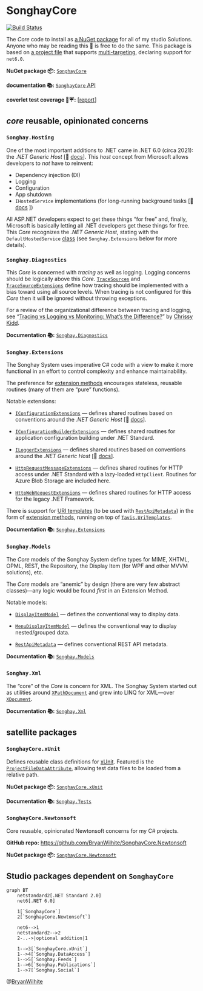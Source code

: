 # SonghayCore

[![Build Status](https://songhay.visualstudio.com/SonghaySystem/_apis/build/status/songhay-core-yaml-build?branchName=master)](https://songhay.visualstudio.com/SonghaySystem/_build/latest?definitionId=16&branchName=master)

The _Core_ code to install as [a NuGet package](https://www.nuget.org/packages/SonghayCore/) for all of my studio Solutions. Anyone who may be reading this 👀 is free to do the same. This package is based on [a project file](https://github.com/BryanWilhite/SonghayCore/blob/master/SonghayCore/SonghayCore.csproj) that supports [multi-targeting](http://gigi.nullneuron.net/gigilabs/multi-targeting-net-standard-class-libraries/), declaring support for `net6.0`.

**NuGet package 📦:** [`SonghayCore`](https://www.nuget.org/packages/SonghayCore/)

**documentation 📚:** [`SonghayCore` API](https://bryanwilhite.github.io/SonghayCore/latest/)

**coverlet test coverage 🔬☔:** [[report](https://bryanwilhite.github.io/SonghayCore/coverlet/)]

## _core_ reusable, opinionated concerns

### `Songhay.Hosting`

One of the most important additions to .NET came in .NET 6.0 (circa 2021): the _.NET Generic Host_ [📖 [docs](https://learn.microsoft.com/en-us/dotnet/core/extensions/generic-host)]. This _host_ concept from Microsoft allows developers to _not_ have to reinvent:

- Dependency injection (DI)
- Logging
- Configuration
- App shutdown
- `IHostedService` implementations (for long-running background tasks \[📖 [docs](https://learn.microsoft.com/en-us/dotnet/core/extensions/timer-service?pivots=dotnet-7-0) \])

All ASP.NET developers expect to get these things “for free” and, finally, Microsoft is basically letting all .NET developers get these things for free. This _Core_ recognizes the _.NET Generic Host_, stating with the `DefaultHostedService` [class](https://github.com/BryanWilhite/SonghayCore/blob/master/SonghayCore/Hosting/DefaultHostedService.cs) (see `Songhay.Extensions` below for more details).

### `Songhay.Diagnostics`

This _Core_ is concerned with _tracing_ as well as logging. Logging concerns should be logically above this _Core_. [`TraceSources`](https://github.com/BryanWilhite/SonghayCore/blob/master/SonghayCore/Diagnostics/TraceSources.cs) and [`TraceSourceExtensions`](https://github.com/BryanWilhite/SonghayCore/blob/master/SonghayCore/Extensions/TraceSourceExtensions.cs) define how tracing should be implemented with a bias toward using all source levels. When tracing is not configured for this _Core_ then it will be ignored without throwing exceptions.

For a review of the organizational difference between tracing and logging, see “[Tracing vs Logging vs Monitoring: What’s the Difference?](https://www.bmc.com/blogs/monitoring-logging-tracing/)” by [Chrissy Kidd](https://www.linkedin.com/in/chrissy-k-47294593).

**Documentation 📚:** [`Songhay.Diagnostics`](https://bryanwilhite.github.io/SonghayCore/latest/Songhay.Diagnostics/)

### `Songhay.Extensions`

The Songhay System uses imperative C# code with a view to make it more functional in an effort to control complexity and enhance maintainability.

The preference for [extension methods](https://github.com/BryanWilhite/SonghayCore/tree/master/SonghayCore/Extensions) encourages stateless, reusable routines (many of them are “pure” functions).

Notable extensions:

- [`IConfigurationExtensions`](https://github.com/BryanWilhite/SonghayCore/blob/master/SonghayCore/Extensions/IConfigurationExtensions.cs) — defines shared routines based on conventions around the _.NET Generic Host_ [📖 [docs](https://learn.microsoft.com/en-us/dotnet/core/extensions/generic-host)].

- [`IConfigurationBuilderExtensions`](https://github.com/BryanWilhite/SonghayCore/blob/master/SonghayCore/Extensions/IConfigurationBuilderExtensions.cs) — defines shared routines for application configuration building under .NET Standard.

- [`ILoggerExtensions`](https://github.com/BryanWilhite/SonghayCore/blob/master/SonghayCore/Extensions/ILoggerExtensions.cs) — defines shared routines based on conventions around the _.NET Generic Host_ [📖 [docs](https://learn.microsoft.com/en-us/dotnet/core/extensions/generic-host)].

- [`HttpRequestMessageExtensions`](https://github.com/BryanWilhite/SonghayCore/blob/master/SonghayCore/Extensions/HttpRequestMessageExtensions.cs) — defines shared routines for HTTP access under .NET Standard with a lazy-loaded `HttpClient`. Routines for Azure Blob Storage are included here.

- [`HttpWebRequestExtensions`](https://github.com/BryanWilhite/SonghayCore/blob/master/SonghayCore/Extensions/HttpWebRequestExtensions.cs) — defines shared routines for HTTP access for the legacy .NET Framework.

There is support for [URI templates](http://tools.ietf.org/html/rfc6570) (to be used with [`RestApiMetadata`](https://github.com/BryanWilhite/SonghayCore/blob/master/SonghayCore/Models/RestApiMetadata.cs)) in the form of [extension methods](https://github.com/BryanWilhite/SonghayCore/blob/master/SonghayCore/Extensions/RestApiMetadataExtensions.Tavis.cs), running on top of [`Tavis.UriTemplates`](https://github.com/tavis-software/Tavis.UriTemplates).

**Documentation 📚:** [`Songhay.Extensions`](https://bryanwilhite.github.io/SonghayCore/latest/Songhay.Extensions/)

### `Songhay.Models`

The _Core_ models of the Songhay System define types for MIME, XHTML, OPML, REST, the Repository, the Display Item (for WPF and other MVVM solutions), etc.

The _Core_ models are “anemic” by design (there are very few abstract classes)—any logic would be found _first_ in an Extension Method.

Notable models:

- [`DisplayItemModel`](https://github.com/BryanWilhite/SonghayCore/blob/master/SonghayCore/Models/DisplayItemModel.cs) — defines the conventional way to display data.

- [`MenuDisplayItemModel`](https://github.com/BryanWilhite/SonghayCore/blob/master/SonghayCore/Models/MenuDisplayItemModel.cs) — defines the conventional way to display nested/grouped data.

- [`RestApiMetadata`](https://github.com/BryanWilhite/SonghayCore/blob/master/SonghayCore/Models/RestApiMetadata.cs) — defines conventional REST API metadata.

**Documentation 📚:** [`Songhay.Models`](https://bryanwilhite.github.io/SonghayCore/latest/Songhay.Models/)

### `Songhay.Xml`

The “core” of the _Core_ is concern for XML. The Songhay System started out as utilities around [`XPathDocument`](https://msdn.microsoft.com/en-us/library/system.xml.xpath.xpathdocument(v=vs.110).aspx) and grew into LINQ for XML—over [`XDocument`](https://msdn.microsoft.com/en-us/library/system.xml.linq.xdocument(v=vs.110).aspx).

**Documentation 📚:** [`Songhay.Xml`](https://bryanwilhite.github.io/SonghayCore/latest/Songhay.Xml/)

## satellite packages

### `SonghayCore.xUnit`

Defines reusable class definitions for [xUnit](https://xunit.net/). Featured is the [`ProjectFileDataAttribute`](https://github.com/BryanWilhite/SonghayCore/blob/master/SonghayCore.xUnit/ProjectFileDataAttribute.cs), allowing test data files to be loaded from a relative path.

**NuGet package 📦:** [`SonghayCore.xUnit`](http://www.nuget.org/packages/SonghayCore.xUnit/)

**Documentation 📚:** [`Songhay.Tests`](https://bryanwilhite.github.io/SonghayCore/latest/Songhay.Tests/)

### `SonghayCore.Newtonsoft`

Core reusable, opinionated Newtonsoft concerns for my C# projects.

**GitHub repo:** <https://github.com/BryanWilhite/SonghayCore.Newtonsoft>

**NuGet package 📦:** [`SonghayCore.Newtonsoft`](https://www.nuget.org/packages/SonghayCore.Newtonsoft/)

## Studio packages dependent on `SonghayCore`

```mermaid
graph BT
    netstandard2[.NET Standard 2.0]
    net6[.NET 6.0]

    1[`SonghayCore`]
    2[`SonghayCore.Newtonsoft`]

    net6-->1
    netstandard2-->2
    2-..->|optional addition|1

    1-->3[`SonghayCore.xUnit`]
    1-->4[`Songhay.DataAccess`]
    1-->5[`Songhay.Feeds`]
    1-->6[`Songhay.Publications`]
    1-->7[`Songhay.Social`]
```

@[BryanWilhite](https://twitter.com/BryanWilhite)
